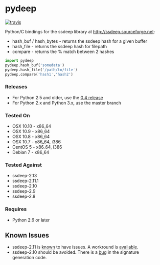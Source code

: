 # pydeep

[![travis](https://img.shields.io/travis/kbandla/pydeep.svg)](https://travis-ci.org/kbandla/pydeep)

Python/C bindings for the ssdeep library at http://ssdeep.sourceforge.net:
* hash_buf / hash_bytes - returns the ssdeep hash for a given buffer
* hash_file - returns the ssdeep hash for filepath
* compare - returns the % match between 2 hashes


```python
import pydeep
pydeep.hash_buf('somedata')
pydeep.hash_file('/path/to/file')
pydeep.compare('hash1','hash2')
```

### Releases
* For Python 2.5 and older, use the [0.4 release](https://github.com/kbandla/pydeep/releases/tag/0.4)
* For Python 2.x and Python 3.x, use the master branch

### Tested On
* OSX 10.10 - x86_64
* OSX 10.9 - x86_64
* OSX 10.8 - x86_64
* OSX 10.7 - x86_64, i386
* CentOS 5 - x86_64, i386
* Debian 7 - x86_64

### Tested Against
* ssdeep-2.13
* ssdeep-2.11.1
* ssdeep-2.10
* ssdeep-2.9
* ssdeep-2.8

### Requires
* Python 2.6 or later

## Known Issues
* ssdeep-2.11 is [known](https://github.com/kbandla/pydeep/issues/7) to have issues. A workround is [available](https://github.com/kbandla/pydeep/issues/7#issuecomment-57005597).
* ssdeep-2.10 should be avoided. There is a [bug](https://jessekornblum.livejournal.com/295883.html) in the signature generation code.
